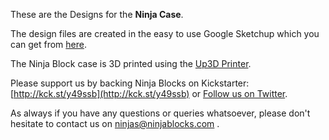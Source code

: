 These are the Designs for the __Ninja Case__.

The design files are created in the easy to use Google Sketchup which you can get from [here](http://sketchup.google.com).

The Ninja Block case is 3D printed using the [Up3D Printer](http://pp3dp.com/).

Please support us by backing Ninja Blocks on Kickstarter: [http://kck.st/y49ssb](http://kck.st/y49ssb)  or [Follow us on Twitter](http://twitter.com/ninjablocks).

As always if you have any questions or queries whatsoever, please don't hesitate to contact us on ninjas@ninjablocks.com .